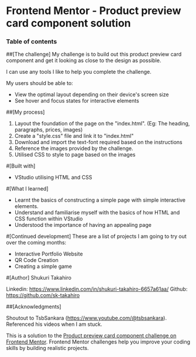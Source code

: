 # Frontend Mentor - Product preview card component solution

### Table of contents

##[The challenge]
My challenge is to build out this product preview card component and get it looking as close to the design as possible.

I can use any tools I like to help you complete the challenge.

My users should be able to:

- View the optimal layout depending on their device's screen size
- See hover and focus states for interactive elements


##[My process]
1. Layout the foundation of the page on the "index.html". (Eg: The heading, paragraphs, prices, images)
2. Create a "style.css" file and link it to "index.html"
3. Download and import the text-font required based on the instructions
4. Reference the images provided by the challenge.
5. Utilised CSS to style to page based on the images


#[Built with]
- VStudio utilising HTML and CSS


#[What I learned]
- Learnt the basics of constructing a simple page with simple interactive elements.
- Understand and familiarise myself with the basics of how HTML and CSS function within VStudio
- Understood the importance of having an appealing page


#[Continued development]
These are a list of projects I am going to try out over the coming months:
- Interactive Portfolio Website
- QR Code Creation
- Creating a simple game


#[Author]
Shukuri Takahiro

Linkedin: https://www.linkedin.com/in/shukuri-takahiro-6657a61aa/
Github: https://github.com/sk-takahiro


##[Acknowledgments]

Shoutout to TsbSankara (https://www.youtube.com/@tsbsankara). Referenced his videos when I am stuck. 

This is a solution to the [Product preview card component challenge on Frontend Mentor](https://www.frontendmentor.io/challenges/product-preview-card-component-GO7UmttRfa). Frontend Mentor challenges help you improve your coding skills by building realistic projects. 
